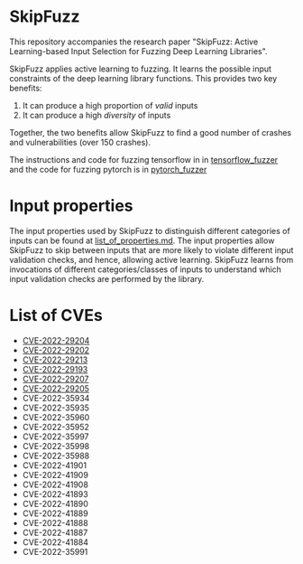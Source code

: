 

SkipFuzz
=========

This repository accompanies the research paper "SkipFuzz: Active Learning-based Input Selection for
Fuzzing Deep Learning Libraries".



SkipFuzz applies active learning to fuzzing. It learns the possible input constraints of the deep learning library functions. This provides two key benefits:
1. It can produce a high proportion of _valid_ inputs
2. It can produce a high _diversity_ of inputs

Together, the two benefits allow SkipFuzz to find a good number of crashes and vulnerabilities (over 150 crashes).


The instructions and code for fuzzing tensorflow in in [tensorflow_fuzzer](tensorflow_fuzzer) and the code for fuzzing pytorch is in [pytorch_fuzzer](pytorch_fuzzer)





Input properties
=======================

The input properties used by SkipFuzz to distinguish different categories of inputs can be found at [list_of_properties.md](list_of_properties.md).
The input properties allow SkipFuzz to skip between inputs that are more likely to violate different input validation checks, and hence, allowing active learning.
SkipFuzz learns from invocations of different categories/classes of inputs to understand which input validation checks are performed by the library.





List of CVEs
===========

* [CVE-2022-29204](https://github.com/tensorflow/tensorflow/security/advisories/GHSA-hx9q-2mx4-m4pg)
* [CVE-2022-29202](https://github.com/advisories/GHSA-cwpm-f78v-7m5c)
* [CVE-2022-29213](https://github.com/advisories/GHSA-5889-7v45-q28m)
* [CVE-2022-29193](https://github.com/advisories/GHSA-2p9q-h29j-3f5v)
* [CVE-2022-29207](https://github.com/tensorflow/tensorflow/security/advisories/GHSA-5wpj-c6f7-24x8)
* [CVE-2022-29205](https://github.com/tensorflow/tensorflow/security/advisories/GHSA-54ch-gjq5-4976)
* CVE-2022-35934
* CVE-2022-35935
* CVE-2022-35960
* CVE-2022-35952
* CVE-2022-35997
* CVE-2022-35998
* CVE-2022-35988
* CVE-2022-41901
* CVE-2022-41909
* CVE-2022-41908
* CVE-2022-41893
* CVE-2022-41890
* CVE-2022-41889
* CVE-2022-41888
* CVE-2022-41887
* CVE-2022-41884
* CVE-2022-35991






